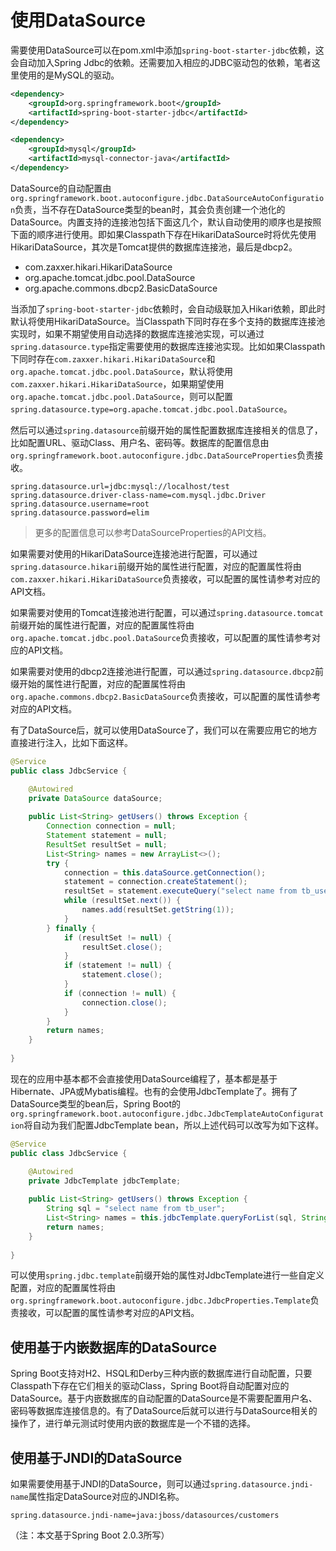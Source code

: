 # 使用DataSource

需要使用DataSource可以在pom.xml中添加`spring-boot-starter-jdbc`依赖，这会自动加入Spring Jdbc的依赖。还需要加入相应的JDBC驱动包的依赖，笔者这里使用的是MySQL的驱动。

```xml
<dependency>
    <groupId>org.springframework.boot</groupId>
    <artifactId>spring-boot-starter-jdbc</artifactId>
</dependency>

<dependency>
    <groupId>mysql</groupId>
    <artifactId>mysql-connector-java</artifactId>
</dependency>
```

DataSource的自动配置由`org.springframework.boot.autoconfigure.jdbc.DataSourceAutoConfiguration`负责，当不存在DataSource类型的bean时，其会负责创建一个池化的DataSource。内置支持的连接池包括下面这几个，默认自动使用的顺序也是按照下面的顺序进行使用。即如果Classpath下存在HikariDataSource时将优先使用HikariDataSource，其次是Tomcat提供的数据库连接池，最后是dbcp2。

* com.zaxxer.hikari.HikariDataSource
* org.apache.tomcat.jdbc.pool.DataSource
* org.apache.commons.dbcp2.BasicDataSource

当添加了`spring-boot-starter-jdbc`依赖时，会自动级联加入Hikari依赖，即此时默认将使用HikariDataSource。当Classpath下同时存在多个支持的数据库连接池实现时，如果不期望使用自动选择的数据库连接池实现，可以通过`spring.datasource.type`指定需要使用的数据库连接池实现。比如如果Classpath下同时存在`com.zaxxer.hikari.HikariDataSource`和`org.apache.tomcat.jdbc.pool.DataSource`，默认将使用`com.zaxxer.hikari.HikariDataSource`，如果期望使用`org.apache.tomcat.jdbc.pool.DataSource`，则可以配置`spring.datasource.type=org.apache.tomcat.jdbc.pool.DataSource`。

然后可以通过`spring.datasource`前缀开始的属性配置数据库连接相关的信息了，比如配置URL、驱动Class、用户名、密码等。数据库的配置信息由`org.springframework.boot.autoconfigure.jdbc.DataSourceProperties`负责接收。

```properties
spring.datasource.url=jdbc:mysql://localhost/test
spring.datasource.driver-class-name=com.mysql.jdbc.Driver
spring.datasource.username=root
spring.datasource.password=elim
```

> 更多的配置信息可以参考DataSourceProperties的API文档。

如果需要对使用的HikariDataSource连接池进行配置，可以通过`spring.datasource.hikari`前缀开始的属性进行配置，对应的配置属性将由`com.zaxxer.hikari.HikariDataSource`负责接收，可以配置的属性请参考对应的API文档。

如果需要对使用的Tomcat连接池进行配置，可以通过`spring.datasource.tomcat`前缀开始的属性进行配置，对应的配置属性将由`org.apache.tomcat.jdbc.pool.DataSource`负责接收，可以配置的属性请参考对应的API文档。

如果需要对使用的dbcp2连接池进行配置，可以通过`spring.datasource.dbcp2`前缀开始的属性进行配置，对应的配置属性将由`org.apache.commons.dbcp2.BasicDataSource`负责接收，可以配置的属性请参考对应的API文档。

有了DataSource后，就可以使用DataSource了，我们可以在需要应用它的地方直接进行注入，比如下面这样。

```java
@Service
public class JdbcService {

    @Autowired
    private DataSource dataSource;
    
    public List<String> getUsers() throws Exception {
        Connection connection = null;
        Statement statement = null;
        ResultSet resultSet = null;
        List<String> names = new ArrayList<>();
        try {
            connection = this.dataSource.getConnection();
            statement = connection.createStatement();
            resultSet = statement.executeQuery("select name from tb_user");
            while (resultSet.next()) {
                names.add(resultSet.getString(1));
            }
        } finally {
            if (resultSet != null) {
                resultSet.close();
            }
            if (statement != null) {
                statement.close();
            }
            if (connection != null) {
                connection.close();
            }
        }
        return names;
    }
    
}
```

现在的应用中基本都不会直接使用DataSource编程了，基本都是基于Hibernate、JPA或Mybatis编程。也有的会使用JdbcTemplate了。拥有了DataSource类型的bean后，Spring Boot的`org.springframework.boot.autoconfigure.jdbc.JdbcTemplateAutoConfiguration`将自动为我们配置JdbcTemplate bean，所以上述代码可以改写为如下这样。

```java
@Service
public class JdbcService {

    @Autowired
    private JdbcTemplate jdbcTemplate;
    
    public List<String> getUsers() throws Exception {
        String sql = "select name from tb_user";
        List<String> names = this.jdbcTemplate.queryForList(sql, String.class);
        return names;
    }
    
}
```

可以使用`spring.jdbc.template`前缀开始的属性对JdbcTemplate进行一些自定义配置，对应的配置属性将由`org.springframework.boot.autoconfigure.jdbc.JdbcProperties.Template`负责接收，可以配置的属性请参考对应的API文档。

## 使用基于内嵌数据库的DataSource

Spring Boot支持对H2、HSQL和Derby三种内嵌的数据库进行自动配置，只要Classpath下存在它们相关的驱动Class，Spring Boot将自动配置对应的DataSource。基于内嵌数据库的自动配置的DataSource是不需要配置用户名、密码等数据库连接信息的。有了DataSource后就可以进行与DataSource相关的操作了，进行单元测试时使用内嵌的数据库是一个不错的选择。

## 使用基于JNDI的DataSource

如果需要使用基于JNDI的DataSource，则可以通过`spring.datasource.jndi-name`属性指定DataSource对应的JNDI名称。

```properties
spring.datasource.jndi-name=java:jboss/datasources/customers
```

（注：本文基于Spring Boot 2.0.3所写）